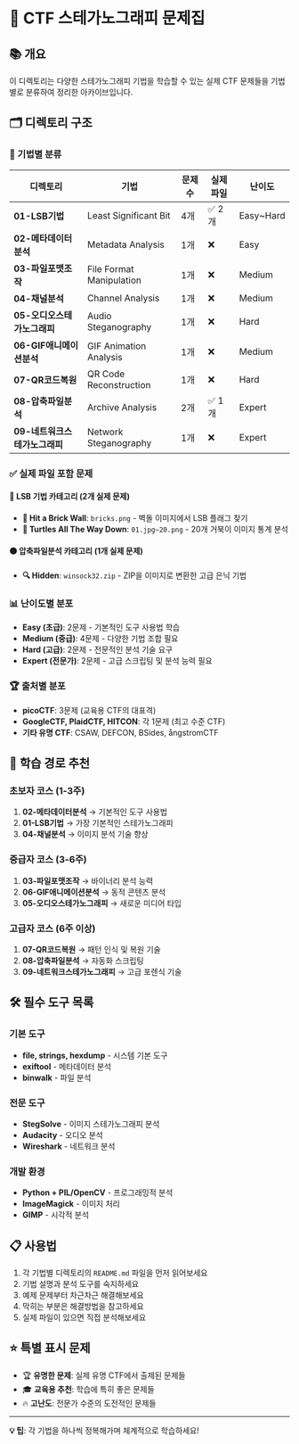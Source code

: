 # 🎯 CTF 스테가노그래피 문제집

## 📚 개요
이 디렉토리는 다양한 스테가노그래피 기법을 학습할 수 있는 실제 CTF 문제들을 기법별로 분류하여 정리한 아카이브입니다.

## 🗂️ 디렉토리 구조

### 📁 기법별 분류

| 디렉토리 | 기법 | 문제 수 | 실제 파일 | 난이도 |
|---------|------|---------|-----------|--------|
| **01-LSB기법** | Least Significant Bit | 4개 | ✅ 2개 | Easy~Hard |
| **02-메타데이터분석** | Metadata Analysis | 1개 | ❌ | Easy |
| **03-파일포맷조작** | File Format Manipulation | 1개 | ❌ | Medium |
| **04-채널분석** | Channel Analysis | 1개 | ❌ | Medium |
| **05-오디오스테가노그래피** | Audio Steganography | 1개 | ❌ | Hard |
| **06-GIF애니메이션분석** | GIF Animation Analysis | 1개 | ❌ | Medium |
| **07-QR코드복원** | QR Code Reconstruction | 1개 | ❌ | Hard |
| **08-압축파일분석** | Archive Analysis | 2개 | ✅ 1개 | Expert |
| **09-네트워크스테가노그래피** | Network Steganography | 1개 | ❌ | Expert |

### ✅ 실제 파일 포함 문제

#### 🔵 LSB 기법 카테고리 (2개 실제 문제)
- **🧱 Hit a Brick Wall**: `bricks.png` - 벽돌 이미지에서 LSB 플래그 찾기
- **🐢 Turtles All The Way Down**: `01.jpg~20.png` - 20개 거북이 이미지 통계 분석

#### 🟠 압축파일분석 카테고리 (1개 실제 문제)
- **🔍 Hidden**: `winsock32.zip` - ZIP을 이미지로 변환한 고급 은닉 기법

### 📊 난이도별 분포
- **Easy (초급)**: 2문제 - 기본적인 도구 사용법 학습
- **Medium (중급)**: 4문제 - 다양한 기법 조합 필요
- **Hard (고급)**: 2문제 - 전문적인 분석 기술 요구
- **Expert (전문가)**: 2문제 - 고급 스크립팅 및 분석 능력 필요

### 🏆 출처별 분포
- **picoCTF**: 3문제 (교육용 CTF의 대표격)
- **GoogleCTF, PlaidCTF, HITCON**: 각 1문제 (최고 수준 CTF)
- **기타 유명 CTF**: CSAW, DEFCON, BSides, ångstromCTF

## 🚀 학습 경로 추천

### 초보자 코스 (1-3주)
1. **02-메타데이터분석** → 기본적인 도구 사용법
2. **01-LSB기법** → 가장 기본적인 스테가노그래피
3. **04-채널분석** → 이미지 분석 기술 향상

### 중급자 코스 (3-6주)
1. **03-파일포맷조작** → 바이너리 분석 능력
2. **06-GIF애니메이션분석** → 동적 콘텐츠 분석
3. **05-오디오스테가노그래피** → 새로운 미디어 타입

### 고급자 코스 (6주 이상)
1. **07-QR코드복원** → 패턴 인식 및 복원 기술
2. **08-압축파일분석** → 자동화 스크립팅
3. **09-네트워크스테가노그래피** → 고급 포렌식 기술

## 🛠️ 필수 도구 목록

### 기본 도구
- **file, strings, hexdump** - 시스템 기본 도구
- **exiftool** - 메타데이터 분석
- **binwalk** - 파일 분석

### 전문 도구
- **StegSolve** - 이미지 스테가노그래피 분석
- **Audacity** - 오디오 분석
- **Wireshark** - 네트워크 분석

### 개발 환경
- **Python + PIL/OpenCV** - 프로그래밍적 분석
- **ImageMagick** - 이미지 처리
- **GIMP** - 시각적 분석

## 📋 사용법

1. 각 기법별 디렉토리의 `README.md` 파일을 먼저 읽어보세요
2. 기법 설명과 분석 도구를 숙지하세요
3. 예제 문제부터 차근차근 해결해보세요
4. 막히는 부분은 해결방법을 참고하세요
5. 실제 파일이 있으면 직접 분석해보세요

## ⭐ 특별 표시 문제
- 🏆 **유명한 문제**: 실제 유명 CTF에서 출제된 문제들
- 🎓 **교육용 추천**: 학습에 특히 좋은 문제들
- 🔥 **고난도**: 전문가 수준의 도전적인 문제들

---
**💡 팁**: 각 기법을 하나씩 정복해가며 체계적으로 학습하세요!